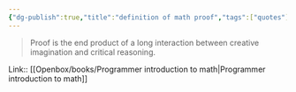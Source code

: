 ```yaml
---
{"dg-publish":true,"title":"definition of math proof","tags":["quotes"],"date":"2023-08-01T10:18:38+04:00","modified_at":"2023-10-27T12:34:58+04:00","alias":"definition of math proof","dg-path":"/quotes/202308011018.md","permalink":"/quotes/202308011018/","dgPassFrontmatter":true}
---
```



> Proof is the end product of a long interaction between creative imagination and critical reasoning.

Link:: [[Openbox/books/Programmer introduction to math\|Programmer introduction to math]]
